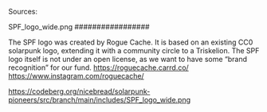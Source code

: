 
Sources:

SPF_logo_wide.png
#################

The SPF logo was created by Rogue Cache. It is based on an existing CC0 solarpunk logo, extending it with a community circle to a Triskelion. The SPF logo itself is not under an open license, as we want to have some “brand recognition” for our fund.
https://roguecache.carrd.co/
https://www.instagram.com/roguecache/

https://codeberg.org/nicebread/solarpunk-pioneers/src/branch/main/includes/SPF_logo_wide.png
